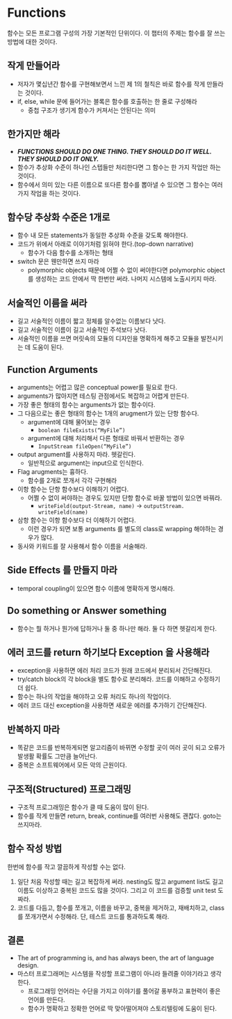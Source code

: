 # Functions
함수는 모든 프로그램 구성의 가장 기본적인 단위이다. 이 챕터의 주제는 함수를 잘 쓰는 방법에 대한 것이다.
## 작게 만들어라
- 저자가 몇십년간 함수를 구현해보면서 느낀 제 1의 철칙은 바로 함수를 작게 만들라는 것이다.
- if, else, while 문에 들어가는 블록은 함수를 호출하는 한 줄로 구성해라
	- 중첩 구조가 생기게 함수가 커져서는 안된다는 의미
## 한가지만 해라
- ***FUNCTIONS SHOULD DO ONE THING. THEY SHOULD DO IT WELL. THEY SHOULD DO IT ONLY.***
- 함수가 추상화 수준이 하나인 스텝들만 처리한다면 그 함수는 한 가지 작업만 하는 것이다.
- 함수에서 의미 있는 다른 이름으로 또다른 함수를 뽑아낼 수 있으면 그 함수는 여러 가지 작업을 하는 것이다.
## 함수당 추상화 수준은 1개로
- 함수 내 모든 statements가 동일한 추상화 수준을 갖도록 해야한다.
- 코드가 위에서 아래로 이야기처럼 읽혀야 한다.(top-down narrative)
	- 함수가 다음 함수를 소개하는 형태
- switch 문은 웬만하면 쓰지 마라
	- polymorphic objects 때문에 어쩔 수 없이 써야한다면 polymorphic object를 생성하는 코드 안에서 딱 한번만 써라. 나머지 시스템에 노출시키지 마라.
## 서술적인 이름을 써라
- 길고 서술적인 이름이 짧고 정체를 알수없는 이름보다 낫다.
- 길고 서술적인 이름이 길고 서술적인 주석보다 낫다.
- 서술적인 이름을 쓰면 머릿속의 모듈의 디자인을 명확하게 해주고 모듈을 발전시키는 데 도움이 된다.
## Function Arguments
- arguments는 어렵고 많은 conceptual power를 필요로 한다.
- arguments가 많아지면 테스팅 관점에서도 복잡하고 어렵게 만든다.
- 가장 좋은 형태의 함수는 arguments가 없는 함수이다.
- 그 다음으로는 좋은 형태의 함수는 1개의 arugment가 있는 단항 함수다.
	- argument에 대해 물어보는 경우
		- `boolean fileExists(“MyFile”)`
	- argument에 대해 처리해서 다른 형태로 바꿔서 반환하는 경우
		- `InputStream fileOpen(“MyFile”)`
- output argument를 사용하지 마라. 헷갈린다.
	- 일반적으로 argument는 input으로 인식한다.
- Flag arugments는 흉하다.
	- 함수를 2개로 쪼개서 각각 구현해라
- 이항 함수는 단항 함수보다 이해하기 어렵다.
	- 어쩔 수 없이 써야하는 경우도 있지만 단항 함수로 바꿀 방법이 있으면 바꿔라.
		- `writeField(output-Stream, name)` -> `outputStream. writeField(name)`
- 삼항 함수는 이항 함수보다 더 이해하기 어렵다.
	- 이런 경우가 되면 보통 arguments 를 별도의 class로 wrapping 해야하는 경우가 많다.
- 동사와 키워드를 잘 사용해서 함수 이름을 서술해라.
## Side Effects 를 만들지 마라
- temporal coupling이 있으면 함수 이름에 명확하게 명시해라.
## Do something or Answer something
- 함수는 뭘 하거나 뭔가에 답하거나 둘 중 하나만 해라. 둘 다 하면 헷갈리게 한다.
## 에러 코드를 return 하기보다 Exception 을 사용해라
- exception을 사용하면 에러 처리 코드가 원래 코드에서 분리되서 간단해진다.
- try/catch block의 각 block을 별도 함수로 분리해라. 코드를 이해하고 수정하기 더 쉽다.
- 함수는 하나의 작업을 해야하고 오류 처리도 하나의 작업이다.
- 에러 코드 대신 exception을 사용하면 새로운 에러를 추가하기 간단해진다.
## 반복하지 마라
- 똑같은 코드를 반복하게되면 알고리즘이 바뀌면 수정할 곳이 여러 곳이 되고 오류가 발생활 확률도 그만큼 늘어난다.
- 중복은 소프트웨어에서 모든 악의 근원이다.
## 구조적(Structured) 프로그래밍
- 구조적 프로그래밍은 함수가 클 때 도움이 많이 된다.
- 함수를 작게 만들면 return, break, continue를 여러번 사용해도 괜찮다. goto는 쓰지마라.
## 함수 작성 방법
한번에 함수를 작고 깔끔하게 작성할 수는 없다.
1. 일단 처음 작성할 때는 길고 복잡하게 써라. nesting도 많고 argument list도 길고 이름도 이상하고 중복된 코드도 많을 것이다. 그리고 이 코드를 검증할 unit test 도 짜라.
2. 코드를 다듬고, 함수를 쪼개고, 이름을 바꾸고, 중복을 제거하고, 재배치하고, class를 쪼개가면서 수정해라. 단, 테스트 코드를 통과하도록 해라.
## 결론
- The art of programming is, and has always been, the art of language design.
- 마스터 프로그래머는 시스템을 작성할 프로그램이 아니라 들려줄 이야기라고 생각한다.
	- 프로그래밍 언어라는 수단을 가지고 이야기를 풀어갈 풍부하고 표현력이 좋은 언어를 만든다.
	- 함수가 명확하고 정확한 언어로 딱 맞아떨어져야 스토리텔링에 도움이 된다.
